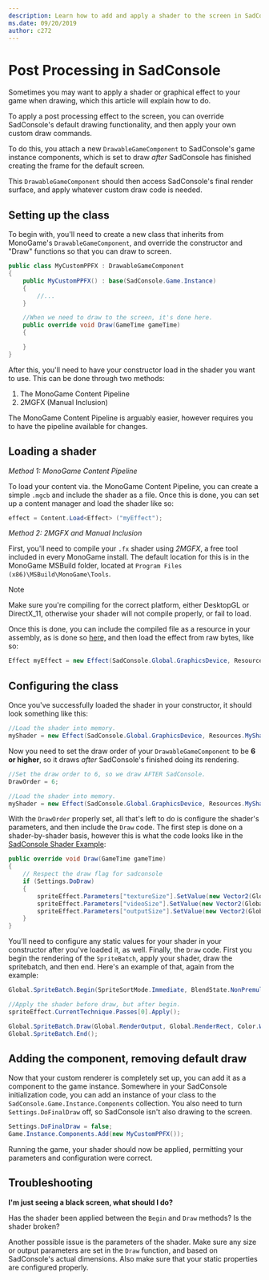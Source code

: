 ```yaml
---
description: Learn how to add and apply a shader to the screen in SadConsole.
ms.date: 09/20/2019
author: c272
---
```


# Post Processing in SadConsole

Sometimes you may want to apply a shader or graphical effect to your game when drawing, which this article will explain how to do. 

To apply a post processing effect to the screen, you can override SadConsole's default drawing functionality, and then apply your own custom draw commands.

To do this, you attach a new `DrawableGameComponent` to SadConsole's game instance components, which is set to draw *after* SadConsole has finished creating the frame for the default screen.

This `DrawableGameComponent` should then access SadConsole's final render surface, and apply whatever custom draw code is needed.

## Setting up the class
To begin with, you'll need to create a new class that inherits from MonoGame's `DrawableGameComponent`, and override the constructor and "Draw" functions so that you can draw to screen.

```csharp
public class MyCustomPPFX : DrawableGameComponent
{
    public MyCustomPPFX() : base(SadConsole.Game.Instance) 
    {
        //...
	}

    //When we need to draw to the screen, it's done here.
    public override void Draw(GameTime gameTime)
    {

	}
}
```

After this, you'll need to have your constructor load in the shader you want to use. This can be done through two methods:

 1. The MonoGame Content Pipeline
 2. 2MGFX (Manual Inclusion)
 
 The MonoGame Content Pipeline is arguably easier, however requires you to have the pipeline available for changes.

## Loading a shader
*Method 1: MonoGame Content Pipeline*

To load your content via. the MonoGame Content Pipeline, you can create a simple `.mgcb` and include the shader as a file. Once this is done, you can set up a content manager and load the shader like so:

```csharp
effect = Content.Load<Effect> ("myEffect");
```

*Method 2: 2MGFX and Manual Inclusion*

First, you'll need to compile your `.fx` shader using *2MGFX*, a free tool included in every MonoGame install. The default location for this is in the MonoGame MSBuild folder, located at `Program Files (x86)\MSBuild\MonoGame\Tools`.

> [!NOTE]
> Make sure you're compiling for the correct platform, either DesktopGL or DirectX_11, otherwise your shader will not compile properly, or fail to load.

Once this is done, you can include the compiled file as a resource in your assembly, as is done so [here,]([https://stackoverflow.com/questions/433171/how-to-embed-a-text-file-in-a-net-assembly](https://stackoverflow.com/questions/433171/how-to-embed-a-text-file-in-a-net-assembly)) and then load the effect from raw bytes, like so:

```csharp
Effect myEffect = new Effect(SadConsole.Global.GraphicsDevice, Resources.MyEffect);
```

## Configuring the class
Once you've successfully loaded the shader in your constructor, it should look something like this:

```csharp
//Load the shader into memory.
myShader = new Effect(SadConsole.Global.GraphicsDevice, Resources.MyShader);
```

Now you need to set the draw order of your `DrawableGameComponent` to be **6 or higher**, so it draws *after* SadConsole's finished doing its rendering.

```csharp
//Set the draw order to 6, so we draw AFTER SadConsole.
DrawOrder = 6;

//Load the shader into memory.
myShader = new Effect(SadConsole.Global.GraphicsDevice, Resources.MyShader);
```

With the `DrawOrder` properly set, all that's left to do is configure the shader's parameters, and then include the `Draw` code. The first step is done on a shader-by-shader basis, however this is what the code looks like in the [SadConsole Shader Example]([https://github.com/SadConsole/SadConsole/blob/master/src/DemoProject/SharedCode/ShaderRendererTesting.cs](https://github.com/SadConsole/SadConsole/blob/master/src/DemoProject/SharedCode/ShaderRendererTesting.cs)):

```csharp
public override void Draw(GameTime gameTime)
{
	// Respect the draw flag for sadconsole
	if (Settings.DoDraw)
	{
		spriteEffect.Parameters["textureSize"].SetValue(new Vector2(Global.RenderOutput.Width, Global.RenderOutput.Height));
		spriteEffect.Parameters["videoSize"].SetValue(new Vector2(Global.RenderOutput.Width, Global.RenderOutput.Height));
		spriteEffect.Parameters["outputSize"].SetValue(new Vector2(Global.RenderRect.Width, Global.RenderRect.Height));
	}
}
```

You'll need to configure any static values for your shader in your constructor after you've loaded it, as well. Finally, the `Draw` code. First you begin the rendering of the `SpriteBatch`, apply your shader, draw the spritebatch, and then end. Here's an example of that, again from the example:

```csharp
Global.SpriteBatch.Begin(SpriteSortMode.Immediate, BlendState.NonPremultiplied, SamplerState.PointClamp, DepthStencilState.DepthRead, RasterizerState.CullNone);

//Apply the shader before draw, but after begin.
spriteEffect.CurrentTechnique.Passes[0].Apply();

Global.SpriteBatch.Draw(Global.RenderOutput, Global.RenderRect, Color.White);
Global.SpriteBatch.End();
```

## Adding the component, removing default draw

Now that your custom renderer is completely set up, you can add it as a component to the game instance. Somewhere in your SadConsole initialization code, you can add an instance of your class to the `SadConsole.Game.Instance.Components` collection. You also need to turn `Settings.DoFinalDraw` off, so SadConsole isn't also drawing to the screen.

```csharp
Settings.DoFinalDraw = false;
Game.Instance.Components.Add(new MyCustomPPFX());
```
Running the game, your shader should now be applied, permitting your parameters and configuration were correct.

## Troubleshooting
**I'm just seeing a black screen, what should I do?**

Has the shader been applied between the `Begin` and `Draw` methods? Is the shader broken? 

Another possible issue is the parameters of the shader. Make sure any size or output parameters are set in the `Draw` function, and based on SadConsole's actual dimensions. Also make sure that your static properties are configured properly.
